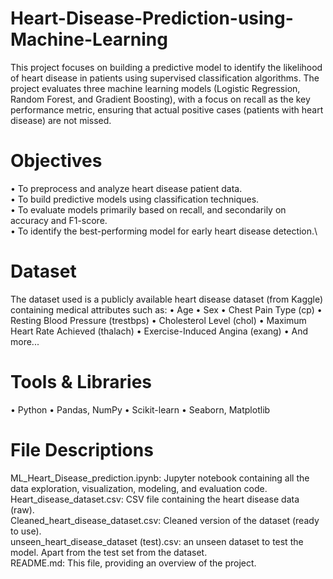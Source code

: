 # Heart-Disease-Prediction-using-Machine-Learning
This project focuses on building a predictive model to identify the likelihood of heart disease in patients using supervised classification algorithms. The project evaluates three machine learning models (Logistic Regression, Random Forest, and Gradient Boosting), with a focus on recall as the key performance metric, ensuring that actual positive cases (patients with heart disease) are not missed.

# Objectives
•	To preprocess and analyze heart disease patient data.\
•	To build predictive models using classification techniques.\
•	To evaluate models primarily based on recall, and secondarily on accuracy and F1-score.\
•	To identify the best-performing model for early heart disease detection.\

# Dataset
The dataset used is a publicly available heart disease dataset (from Kaggle) containing medical attributes such as:
•	Age
•	Sex
•	Chest Pain Type (cp)
•	Resting Blood Pressure (trestbps)
•	Cholesterol Level (chol)
•	Maximum Heart Rate Achieved (thalach)
•	Exercise-Induced Angina (exang)
•	And more...

# Tools & Libraries
•	Python
•	Pandas, NumPy
•	Scikit-learn
•	Seaborn, Matplotlib

# File Descriptions
ML_Heart_Disease_prediction.ipynb: Jupyter notebook containing all the data exploration, visualization, modeling, and evaluation code.\
Heart_disease_dataset.csv: CSV file containing the heart disease data (raw).\
Cleaned_heart_disease_dataset.csv: Cleaned version of the dataset (ready to use).\
unseen_heart_disease_dataset (test).csv: an unseen dataset to test the model. Apart from the test set from the dataset.\
README.md: This file, providing an overview of the project.

